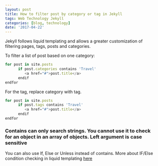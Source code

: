 ```yaml
---
layout: post
title: How to filter post by category or tag in Jekyll
tags: Web Technology Jekyll
categories: [blog, technology]
date: '2017-04-22'
---
```


Jekyll follows liquid templating and allows a greater customization of filtering pages, tags, posts and categories.

To filter a list of post based on one category:

```javascript
for post in site.posts
      if post.categories contains 'Travel'
         <a href="#">post.title</a>
      endif
endfor
```

For the tag, replace category with tag.

```javascript
for post in site.posts
      if post.tags contains 'Travel'
         <a href="#">post.title</a>
      endif
endfor
```

### Contains can only search strings. You cannot use it to check for an object in an array of objects. Left argument is case sensitive

You can also use If, Else or Unless instead of contains. More about IF/Else condition checking in liquid templating [here](https://github.com/Shopify/liquid/wiki/Liquid-for-Designers#if--else)
